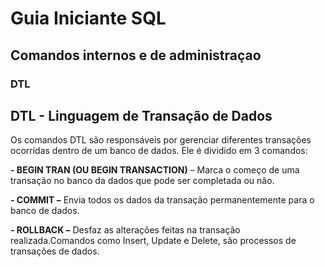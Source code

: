 # Guia Iniciante SQL

## Comandos internos e de administraçao

### DTL

## DTL - Linguagem de Transação de Dados

Os comandos DTL são responsáveis por gerenciar diferentes transações ocorridas dentro de um banco de dados. Ele é dividido em 3 comandos:

**- BEGIN TRAN (OU BEGIN TRANSACTION)** – Marca o começo de uma transação no banco da dados  que pode ser completada ou não.

**- COMMIT –** Envia todos os dados da transação permanentemente para o banco de dados.

**- ROLLBACK –** Desfaz as alterações feitas na transação realizada.Comandos como Insert, Update e Delete,  são processos de transações de dados.